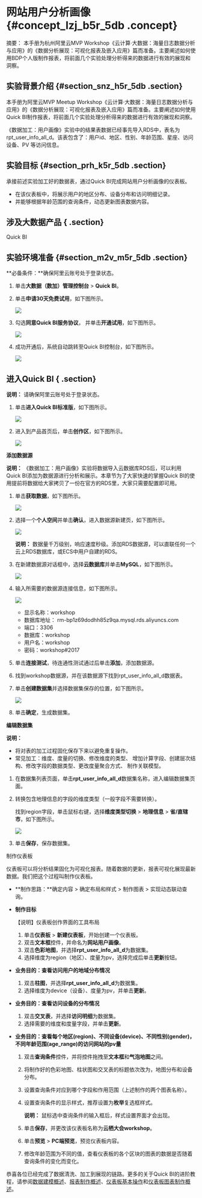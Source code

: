 # 网站用户分析画像 {#concept_lzj_b5r_5db .concept}

摘要： 本手册为杭州阿里云MVP Workshop《云计算·大数据：海量日志数据分析与应用》的《数据分析展现：可视化报表及嵌入应用》篇而准备。主要阐述如何使用BDP个人版制作报表，将前面几个实验处理分析得来的数据进行有效的展现和洞察。

## 实验背景介绍 {#section_snz_h5r_5db .section}

本手册为阿里云MVP Meetup Workshop《云计算·大数据：海量日志数据分析与应用》的《数据分析展现：可视化报表及嵌入应用》篇而准备。主要阐述如何使用Quick BI制作报表，将前面几个实验处理分析得来的数据进行有效的展现和洞察。

《数据加工：用户画像》实验中的结果表数据已经事先导入RDS中，表名为rpt\_user\_info\_all\_d。该表包含了：用户id、地区、性别、年龄范围、星座、访问设备、PV 等访问信息。

## 实验目标 {#section_prh_k5r_5db .section}

承接前述实验加工好的数据表，通过Quick BI完成网站用户分析画像的仪表板。

-   在该仪表板中，将展示用户的地区分布、设备分布和访问明细记录。
-   并能够根据年龄范围的查询条件，动态更新图表数据内容。

## 涉及大数据产品 { .section}

Quick BI

## 实验环境准备 {#section_m2v_m5r_5db .section}

**必备条件：**确保阿里云账号处于登录状态。

1.  单击**大数据（数加）管理控制台** \> **Quick BI**。
2.  单击**申请30天免费试用**，如下图所示。

    ![](http://static-aliyun-doc.oss-cn-hangzhou.aliyuncs.com/assets/img/9101/1336_zh-CN.png)

3.  勾选**同意Quick BI服务协议**， 并单击**开通试用**，如下图所示。

    ![](http://static-aliyun-doc.oss-cn-hangzhou.aliyuncs.com/assets/img/9101/1337_zh-CN.png)

4.  成功开通后，系统自动跳转至Quick BI控制台，如下图所示。

    ![](http://static-aliyun-doc.oss-cn-hangzhou.aliyuncs.com/assets/img/9101/1338_zh-CN.png)


## 进入Quick BI { .section}

**说明：** 请确保阿里云账号处于登录状态。

1.  单击**进入Quick BI标准版**，如下图所示。

    ![](http://static-aliyun-doc.oss-cn-hangzhou.aliyuncs.com/assets/img/9101/1339_zh-CN.png)

2.  进入到产品首页后，单击**创作区**，如下图所示。

    ![](http://static-aliyun-doc.oss-cn-hangzhou.aliyuncs.com/assets/img/9101/1340_zh-CN.png)


**添加数据源**

**说明：** 《数据加工：用户画像》实验将数据导入云数据库RDS后，可以利用Quick BI添加为数据源进行分析和展示。本章节为了大家快速的掌握Quick BI的使用提前将数据给大家拷贝了一份在官方的RDS里，大家只需要配置即可用。

1.  单击**获取数据**，如下图所示。

    ![](http://static-aliyun-doc.oss-cn-hangzhou.aliyuncs.com/assets/img/9101/1341_zh-CN.png)

2.  选择一个**个人空间**并单击**确认**，进入数据源新建页，如下图所示。

    ![](http://static-aliyun-doc.oss-cn-hangzhou.aliyuncs.com/assets/img/9101/1342_zh-CN.png)

    **说明：** 数据量千万级别，响应速度秒级。添加RDS数据源，可以直联任何一个云上RDS数据库，或ECS中用户自建的RDS。

3.  在新建数据源对话框中，选择**云数据库**并单击**MySQL**，如下图所示。

    ![](http://static-aliyun-doc.oss-cn-hangzhou.aliyuncs.com/assets/img/9101/1343_zh-CN.png)

4.  输入所需要的数据源连接信息，如下图所示。

    ![](http://static-aliyun-doc.oss-cn-hangzhou.aliyuncs.com/assets/img/9101/1344_zh-CN.png)

    -   显示名称：workshop
    -   数据库地址： rm-bp1z69dodhh85z9qa.mysql.rds.aliyuncs.com
    -   端口：3306
    -   数据库：workshop
    -   用户名：workshop
    -   密码：workshop\#2017
5.  单击**连接测试**，待连通性测试通过后单击**添加**，添加数据源。
6.  找到workshop数据源，并在该数据源下找到rpt\_user\_info\_all\_d数据表。
7.  单击**创建数据集**并选择数据集保存的位置，如下图所示。

    ![](http://static-aliyun-doc.oss-cn-hangzhou.aliyuncs.com/assets/img/9101/1345_zh-CN.png)

8.  单击**确定**，生成数据集。

**编辑数据集**

**说明：** 

-   将对表的加工过程固化保存下来以避免重复操作。
-   常见加工：维度、度量的切换、修改维度的类型、 增加计算字段、创建层次结构、修改字段的数据类型、更改度量聚合方式、 制作关联模型。

1.  在数据集列表页面，单击**rpt\_user\_info\_all\_d**数据集名称，进入编辑数据集页面。
2.  转换包含地理信息的字段的维度类型（一般字段不需要转换）。

    找到region字段，单击鼠标右键，选择**维度类型切换** \> **地理信息** \> **省/直辖市**，如下图所示。

    ![](http://static-aliyun-doc.oss-cn-hangzhou.aliyuncs.com/assets/img/9101/1346_zh-CN.png)

3.  单击**保存**，保存数据集。

制作仪表板

仪表板可以将分析结果固化为可视化报表。随着数据的更新，报表可视化展现最新数据。我们把这个过程叫制作仪表板。

-   **制作思路：**确定内容 \> 确定布局和样式 \> 制作图表 \> 实现动态联动查询。
-   **制作目标**

    【说明】仪表板创作界面的工具布局

    1.  单击**仪表板** \> **新建仪表板**，开始创建一个仪表板。
    2.  双击**文本框**控件，并命名为**网站用户画像**。
    3.  双击**色彩地图**，并选择**rpt\_user\_info\_all\_d**为数据集。
    4.  选择维度为region（地区）、度量为pv，选择完成后单击**更新**按钮。
-   **业务目的：查看访问用户的地域分布情况**
    1.  双击**柱图**，并选择**rpt\_user\_info\_all\_d**为数据集。
    2.  选择维度为device（设备）、度量为pv，并单击**更新**。
-   **业务目的：查看访问设备的分布情况**
    1.  双击**交叉表**，并选择**访问明细**为数据集。
    2.  选择需要的维度和度量字段，并单击**更新**。
-   **业务目的：查看每个地区\(region\)、不同设备\(device\)、不同性别\(gender\)，不同年龄范围\(age\_range\)的访问网站的pv量**
    1.  双击**查询条件**控件，并将控件拖拽至**文本框**和**气泡地图**之间。
    2.  将制作好的色彩地图、柱状图和交叉表的标题依次改为，地图分布和设备分布。
    3.  设置查询条件对应到哪个字段和作用范围（上述制作的两个图表名称）。
    4.  设置查询条件的显示样式，推荐设置为**枚举**复选框样式。

        **说明：** 鼠标选中查询条件的输入框后，样式设置界面才会出现。

    5.  单击**保存**，并更改该仪表板名称为**云栖大会workshop**。
    6.  单击**预览** \> **PC端预览**，预览仪表板内容。
    7.  修改年龄范围为不同的值，查看仪表板的各个区块的图表的数据是否随着查询条件的变化而变化。

恭喜各位已经完成了数据清洗、加工到展现的链路。更多的关于Quick BI的进阶教程，请参阅[数据建模概述](cn.zh-CN/快速入门/数据建模/数据建模概述.md#)、[报表制作概述](cn.zh-CN/快速入门/报表制作/报表制作概述.md#)、[仪表板基本操作](cn.zh-CN/快速入门/报表制作/仪表板基本操作/仪表板基本操作.md#)和[仪表板图表制作概述](cn.zh-CN/快速入门/报表制作/仪表板图表制作/仪表板图表制作概述.md#)。


